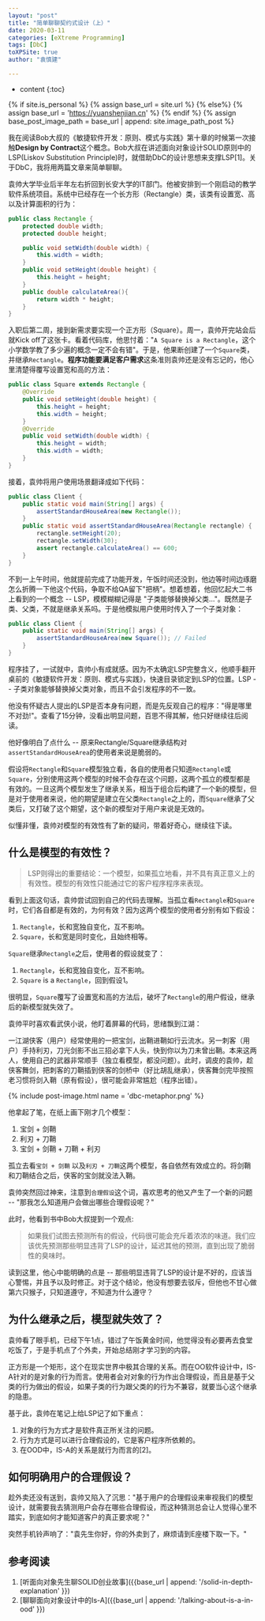 ```yaml
---
layout: "post"
title: "简单聊聊契约式设计（上）"
date: 2020-03-11
categories: [eXtreme Programming]
tags: [DbC]
toXPSite: true
author: "袁慎建"

---
```


* content
{:toc}


{% if site.is_personal %}
{% assign base_url = site.url %}
{% else%}
{% assign base_url = 'https://yuanshenjian.cn' %}
{% endif %}
{% assign base_post_image_path = base_url | append: site.image_path_post %}

<!--brief-->
我在阅读Bob大叔的《敏捷软件开发：原则、模式与实践》第十章的时候第一次接触**Design by Contract**这个概念。Bob大叔在讲述面向对象设计SOLID原则中的LSP(Liskov Substitution Principle)时，就借助DbC的设计思想来支撑LSP[1]。关于DbC，我将用两篇文章来简单聊聊。
<!--brief-->

袁帅大学毕业后半年左右折回到长安大学的IT部门。他被安排到一个刚启动的教学软件系统项目。系统中已经存在一个长方形（Rectangle）类，该类有设置宽、高以及计算面积的行为：


```java
public class Rectangle {
    protected double width;
    protected double height;

    public void setWidth(double width) {
        this.width = width;
    }
    public void setHeight(double height) {
        this.height = height;
    }
    public double calculateArea(){
        return width * height;
    }
}
```

入职后第二周，接到新需求要实现一个正方形（Square）。周一，袁帅开完站会后就Kick off了这张卡。看着代码库，他思忖着："`A Square is a Rectangle`，这个小学数学教了多少遍的概念一定不会有错"。于是，他果断创建了一个`Square`类，并继承`Rectangle`。**程序功能要满足客户需求**这条准则袁帅还是没有忘记的，他心里清楚得覆写设置宽和高的方法：

```java
public class Square extends Rectangle {
    @Override
    public void setHeight(double height) {
        this.height = height;
        this.width = height;
    }
    @Override
    public void setWidth(double width) {
        this.height = width;
        this.width = width;
    }
}
```

接着，袁帅将用户使用场景翻译成如下代码：

```java
public class Client {
    public static void main(String[] args) {
        assertStandardHouseArea(new Rectangle());
    }
    public static void assertStandardHouseArea(Rectangle rectangle) {
        rectangle.setHeight(20);
        rectangle.setWidth(30);
        assert rectangle.calculateArea() == 600;
    }
}
```

不到一上午时间，他就提前完成了功能开发，午饭时间还没到，他边等时间边琢磨怎么折腾一下他这个代码，争取不给QA留下"把柄"。想着想着，他回忆起大二书上看到的一个概念 -- LSP，模模糊糊记得是 "子类能够替换掉父类..."。既然是子类、父类，不就是继承关系吗。于是他模拟用户使用时传入了一个子类对象：

```java
public class Client {
    public static void main(String[] args) {
        assertStandardHouseArea(new Square()); // Failed
    }
}
```

程序挂了，一试就中，袁帅小有成就感。因为不太确定LSP完整含义，他顺手翻开桌前的《敏捷软件开发：原则、模式与实践》，快速目录锁定到LSP的位置。LSP -- 子类对象能够替换掉父类对象，而且不会引发程序的不一致。

他没有怀疑古人提出的LSP是否本身有问题，而是先反观自己的程序："得是哪里不对劲!"。查看了15分钟，没看出明显问题，百思不得其解，他只好继续往后阅读。

他好像明白了点什么 -- 原来Rectangle/Square继承结构对`assertStandardHouseArea`的使用者来说是脆弱的。

假设将`Rectangle`和`Square`模型独立看，各自的使用者只知道`Rectangle`或`Square`，分别使用这两个模型的时候不会存在这个问题，这两个孤立的模型都是有效的。一旦这两个模型发生了继承关系，相当于组合后构建了一个新的模型，但是对于使用者来说，他的期望是建立在父类`Rectangle`之上的，而`Square`继承了父类后，又打破了这个期望，这个新的模型对于用户来说是无效的。

似懂非懂，袁帅对模型的有效性有了新的疑问，带着好奇心，继续往下读。


## 什么是模型的有效性？
> LSP则得出的重要结论：一个模型，如果孤立地看，并不具有真正意义上的有效性。模型的有效性只能通过它的客户程序程序来表现。

看到上面这句话，袁帅尝试回到自己的代码去理解。当孤立看`Rectangle`和`Square`时，它们各自都是有效的，为何有效？因为这两个模型的使用者分别有如下假设：

1. `Rectangle`，长和宽独自变化，互不影响。
2. `Square`，长和宽是同时变化，且始终相等。

`Square`继承`Rectangle`之后，使用者的假设就变了：

1. `Rectangle`，长和宽独自变化，互不影响。
2. `Square` is a `Rectangle`，回到假设1。

很明显，`Square`覆写了设置宽和高的方法后，破坏了`Rectangle`的用户假设，继承后的新模型就失效了。


袁帅平时喜欢看武侠小说，他盯着屏幕的代码，思绪飘到江湖：

一江湖侠客（用户）经常使用的一把宝剑，出鞘进鞘如行云流水。另一刺客（用户）手持利刃，刀光剑影不出三招必拿下人头，快到你以为刀未曾出鞘。本来这两人，使用自己的武器非常顺手（独立看模型，都没问题）。此时，调皮的袁帅，趁侠客舞剑，把刺客的刀鞘插到侠客的剑桥中（好比胡乱继承），侠客舞剑完毕按照老习惯将剑入鞘（原有假设），很可能会非常尴尬（程序出错）。

{% include post-image.html name = 'dbc-metaphor.png' %}

他拿起了笔，在纸上画下刚才几个模型：

1. 宝剑 + 剑鞘
2. 利刃 + 刀鞘
3. 宝剑 + 剑鞘 + 刀鞘 + 利刃

孤立去看`宝剑 + 剑鞘` 以及`利刃 + 刀鞘`这两个模型，各自依然有效成立的。将剑鞘和刀鞘结合之后，侠客的宝剑就没法入鞘。


袁帅突然回过神来，注意到`合理假设`这个词，喜欢思考的他又产生了一个新的问题 -- "那我怎么知道用户会做出哪些合理假设呢？" 

此时，他看到书中Bob大叔提到一个观点:

> 如果我们试图去预测所有的假设，代码很可能会充斥着浓浓的味道。我们应该优先预测那些明显违背了LSP的设计，延迟其他的预测，直到出现了脆弱性的臭味时。


读到这里，他心中能明确的点是 -- 那些明显违背了LSP的设计是不好的，应该当心警惕，并且予以及时修正。对于这个结论，他没有想要去驳斥，但他也不甘心做第六只猴子，只知道遵守，不知道为什么遵守？


## 为什么继承之后，模型就失效了？
袁帅看了眼手机，已经下午1点，错过了午饭黄金时间，他觉得没有必要再去食堂吃饭了，于是手机点了个外卖，开始总结刚才学习到的内容。

正方形是一个矩形，这个在现实世界中极其合理的关系。而在OO软件设计中，IS-A针对的是对象的行为而言。使用者会对对象的行为作出合理假设，而且是基于父类的行为做出的假设，如果子类的行为跟父类的的行为不兼容，就要当心这个继承的隐患。

基于此，袁帅在笔记上给LSP记了如下重点：

1. 对象的行为方式才是软件真正所关注的问题。
2. 行为方式是可以进行合理假设的，它是客户程序所依赖的。
3. 在OOD中，IS-A的关系是就行为而言的[2]。



## 如何明确用户的合理假设？
趁外卖还没有送到，袁帅又陷入了沉思："基于用户的合理假设来审视我们的模型设计，就需要我去猜测用户会存在哪些合理假设，而这种猜测总会让人觉得心里不踏实，到底如何才能知道客户的真正要求呢？"

突然手机铃声响了："袁先生你好，你的外卖到了，麻烦请到E座楼下取一下。" 




## 参考阅读

1. [听面向对象先生聊SOLID创业故事]({{base_url | append: '/solid-in-depth-explanation' }})
2. [聊聊面向对象设计中的Is-A]({{base_url | append: '/talking-about-is-a-in-ood' }})

